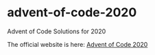 # advent-of-code-2020
Advent of Code Solutions for 2020

The official website is here: [Advent of Code 2020](https://adventofcode.com/2020)
